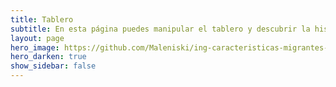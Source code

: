 ```yaml
---
title: Tablero
subtitle: En esta página puedes manipular el tablero y descubrir la historia
layout: page
hero_image: https://github.com/Maleniski/ing-caracteristicas-migrantes-sonora-arizona/raw/main/docs/imagenes/f960x540-427615_501690_0.jpg
hero_darken: true
show_sidebar: false
---
```


<script type="module" src="https://public.tableau.com/javascripts/api/tableau.embedding.3.latest.min.js"></script>


<tableau-viz id="tableauViz"       
  src='https://public.tableau.com/views/Superstore_24/Overview'      
  device="phone" toolbar="bottom" hide-tabs>
</tableau-viz>
